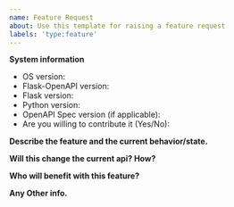 ```yaml
---
name: Feature Request
about: Use this template for raising a feature request
labels: 'type:feature'
---
```


**System information**
- OS version:
- Flask-OpenAPI version:
- Flask version:
- Python version:
- OpenAPI Spec version (if applicable):
- Are you willing to contribute it (Yes/No):

**Describe the feature and the current behavior/state.**

**Will this change the current api? How?**

**Who will benefit with this feature?**

**Any Other info.**